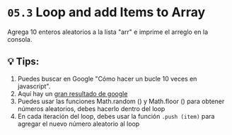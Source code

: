 # `05.3` Loop and add Items to Array

Agrega 10 enteros aleatorios a la lista "arr" e imprime el arreglo en la consola.

## 💡 Tips:

1. Puedes buscar en Google "Cómo hacer un bucle 10 veces en javascript".
2. Aquí hay un [gran resultado de google](https://stackoverflow.com/questions/45024991/run-a-loop-n-times)
3. Puedes usar las funciones Math.random () y Math.floor () para obtener números aleatorios, debes hacerlo dentro del loop
4. En cada iteración del loop, debes usar la función `.push (item)` para agregar el nuevo número aleatorio al loop